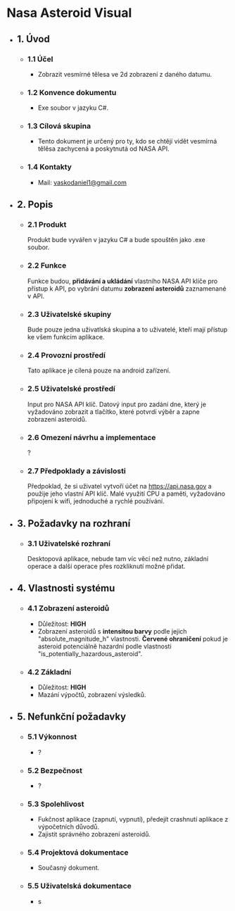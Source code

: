 # Nasa Asteroid Visual

- ## 1. Úvod

  - ### 1.1 Účel

    - Zobrazit vesmírné tělesa ve 2d zobrazení z daného datumu.

  - ### 1.2 Konvence dokumentu

    - Exe soubor v jazyku C#.

  - ### 1.3 Cílová skupina

    - Tento dokument je určený pro ty, kdo se chtějí vidět vesmírná tělěsa zachycená a poskytnutá od NASA API.

  - ### 1.4 Kontakty

    - Mail: <vaskodaniel1@gmail.com>

- ## 2. Popis

  - ### 2.1 Produkt

    Produkt bude vyvářen v jazyku C# a bude spouštěn jako .exe soubor.

  - ### 2.2 Funkce

    Funkce budou, **přidávání a ukládání** vlastního NASA API klíče pro přístup k API, po vybrání datumu **zobrazení asteroidů** zaznamenané v API.

  - ### 2.3 Uživatelské skupiny

    Bude pouze jedna uživatlská skupina a to uživatelé, kteří mají přístup ke všem funkcím aplikace.

  - ### 2.4 Provozní prostředí

    Tato aplikace je cílená pouze na android zařízení.

  - ### 2.5 Uživatelské prostředí

    Input pro NASA API klíč. Datový input pro zadání dne, který je vyžadováno zobrazit a tlačítko, které potvrdí výběr a zapne zobrazení asteroidů.

  - ### 2.6 Omezení návrhu a implementace

    ?

  - ### 2.7 Předpoklady a závislosti

    Předpoklad, že si uživatel vytvoří účet na <https://api.nasa.gov> a použije jeho vlastní API klíč.
    Malé využití CPU a paměti, vyžadováno připojení k wifi, jednoduché a rychlé používání.

- ## 3. Požadavky na rozhraní

  - ### 3.1 Uživatelské rozhraní
  
       
       Desktopová aplikace, nebude tam víc věcí než nutno, základní operace a další operace přes rozkliknutí možné přidat.

- ## 4. Vlastnosti systému

  - ### 4.1 Zobrazení asteroidů

    - Důležitost: **HIGH**
    - Zobrazení asteroidů s **intensitou barvy** podle jejich "absolute_magnitude_h" vlastnosti. **Červené ohraničení** pokud je asteroid potenciálně hazardní podle vlastnosti "is_potentially_hazardous_asteroid".

  - ### 4.2 Základní

    - Důležitost: **HIGH**
    - Mazání výpočtů, zobrazení výsledků.

- ## 5. Nefunkční požadavky

  - ### 5.1 Výkonnost

    - ?

  - ### 5.2 Bezpečnost

    - ?

  - ### 5.3 Spolehlivost

    - Fukčnost aplikace (zapnutí, vypnutí), předejít crashnutí aplikace z výpočetních důvodů.
    - Zajistit správného zobrazení asteroidů.

  - ### 5.4 Projektová dokumentace

    - Současný dokument.

  - ### 5.5 Uživatelská dokumentace

    - s